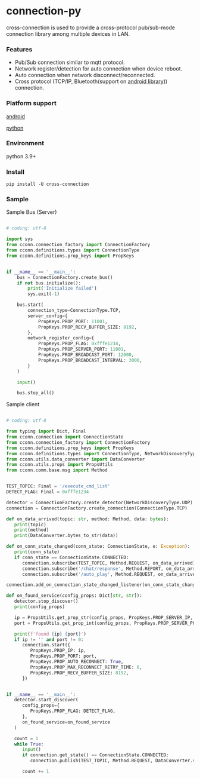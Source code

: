 # connection-py

cross-connection is used to provide a cross-protocol pub/sub-mode connection library among multiple devices in LAN.

### Features

- Pub/Sub connection similar to mqtt protocol.
- Network register/detection for auto connection when device reboot.
- Auto connection when network disconnect/reconnected.
- Cross protocol (TCP/IP, Bluetooth(support on [android library](https://github.com/TW-Smart-CoE/cross-connection-android))) connection. 

### Platform support

[android](https://github.com/TW-Smart-CoE/cross-connection-android)

[python](https://github.com/TW-Smart-CoE/cross-connection-py)


### Environment

python 3.9+

### Install

```
pip install -U cross-connection
```

### Sample

Sample Bus (Server)

```python

# coding: utf-8

import sys
from cconn.connection_factory import ConnectionFactory
from cconn.definitions.types import ConnectionType
from cconn.definitions.prop_keys import PropKeys


if __name__ == '__main__':
    bus = ConnectionFactory.create_bus()
    if not bus.initialize():
        print('Initialize failed')
        sys.exit(-1)

    bus.start(
        connection_type=ConnectionType.TCP,
        server_config={
            PropKeys.PROP_PORT: 11001,
            PropKeys.PROP_RECV_BUFFER_SIZE: 8192,
        },
        network_register_config={
            PropKeys.PROP_FLAG: 0xfffe1234,
            PropKeys.PROP_SERVER_PORT: 11001,
            PropKeys.PROP_BROADCAST_PORT: 12000,
            PropKeys.PROP_BROADCAST_INTERVAL: 3000,
        }
    )

    input()

    bus.stop_all()

```

Sample client
```python

# coding: utf-8

from typing import Dict, Final
from cconn.connection import ConnectionState
from cconn.connection_factory import ConnectionFactory
from cconn.definitions.prop_keys import PropKeys
from cconn.definitions.types import ConnectionType, NetworkDiscoveryType
from cconn.utils.data_converter import DataConverter
from cconn.utils.props import PropsUtils
from cconn.comm.base.msg import Method


TEST_TOPIC: Final = '/execute_cmd_list'
DETECT_FLAG: Final = 0xfffe1234

detector = ConnectionFactory.create_detector(NetworkDiscoveryType.UDP)
connection = ConnectionFactory.create_connection(ConnectionType.TCP)

def on_data_arrived(topic: str, method: Method, data: bytes):
   print(topic)
   print(method)
   print(DataConverter.bytes_to_str(data))

def on_conn_state_changed(conn_state: ConnectionState, e: Exception):
   print(conn_state)
   if conn_state == ConnectionState.CONNECTED:
      connection.subscribe(TEST_TOPIC, Method.REQUEST, on_data_arrived)
      connection.subscribe('/chat/response', Method.REPORT, on_data_arrived)
      connection.subscribe('/auto_play', Method.REQUEST, on_data_arrived)

connection.add_on_connection_state_changed_listener(on_conn_state_changed)

def on_found_service(config_props: Dict[str, str]):
   detector.stop_discover()
   print(config_props)

   ip = PropsUtils.get_prop_str(config_props, PropKeys.PROP_SERVER_IP, '')
   port = PropsUtils.get_prop_int(config_props, PropKeys.PROP_SERVER_PORT, 0)

   print(f'found {ip} {port}')
   if ip != '' and port != 0:
      connection.start({
         PropKeys.PROP_IP: ip,
         PropKeys.PROP_PORT: port,
         PropKeys.PROP_AUTO_RECONNECT: True,
         PropKeys.PROP_MAX_RECONNECT_RETRY_TIME: 8,
         PropKeys.PROP_RECV_BUFFER_SIZE: 8192,
      })


if __name__ == '__main__':
   detector.start_discover(
      config_props={
         PropKeys.PROP_FLAG: DETECT_FLAG,
      },
      on_found_service=on_found_service
   )

   count = 1
   while True:
      input()
      if connection.get_state() == ConnectionState.CONNECTED:
         connection.publish(TEST_TOPIC, Method.REQUEST, DataConverter.str_to_bytes('data {0}'.format(count)))

      count += 1

```
